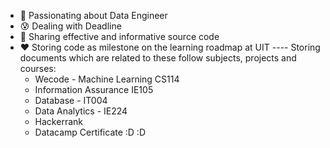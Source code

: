 - 👋 Passionating about Data Engineer
- 😰 Dealing with Deadline
- 🥵 Sharing effective and informative source code
- ❤️ Storing code as milestone on the learning roadmap at UIT
---- Storing documents which are related to these follow subjects, projects and courses:
  - Wecode - Machine Learning CS114
  - Information Assurance IE105
  - Database - IT004
  - Data Analytics - IE224
  - Hackerrank
  - Datacamp Certificate :D :D

<!---
boo283/boo283 is a ✨ special ✨ repository because its `README.md` (this file) appears on your GitHub profile.
You can click the Preview link to take a look at your changes.
--->
